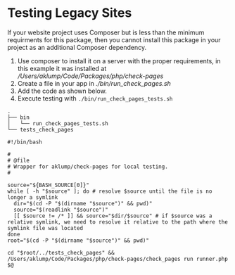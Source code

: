 <!--
id: testing_legacy
tags: ''
-->

# Testing Legacy Sites

If your website project uses Composer but is less than the minimum requirments for this package, then you cannot install this package in your project as an additional Composer dependency.

1. Use composer to install it on a server with the proper requirements, in this example it was installed at _/Users/aklump/Code/Packages/php/check-pages_
2. Create a file in your app in _./bin/run_check_pages.sh_
3. Add the code as shown below.
4. Execute testing with `./bin/run_check_pages_tests.sh`

```text
.
├── bin
│   └── run_check_pages_tests.sh
└── tests_check_pages
```

```shell
#!/bin/bash

#
# @file
# Wrapper for aklump/check-pages for local testing.
#

source="${BASH_SOURCE[0]}"
while [ -h "$source" ]; do # resolve $source until the file is no longer a symlink
  dir="$(cd -P "$(dirname "$source")" && pwd)"
  source="$(readlink "$source")"
  [[ $source != /* ]] && source="$dir/$source" # if $source was a relative symlink, we need to resolve it relative to the path where the symlink file was located
done
root="$(cd -P "$(dirname "$source")" && pwd)"

cd "$root/../tests_check_pages" && /Users/aklump/Code/Packages/php/check-pages/check_pages run runner.php $@
```
